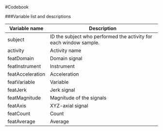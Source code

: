 #Codebook


###Variable list and descriptions


Variable name    | Description
-----------------|------------
subject          | ID the subject who performed the activity for each window sample.
activity         | Activity name
featDomain       | Domain signal
featInstrument   | Instrument
featAcceleration | Acceleration
featVariable     | Variable
featJerk         | Jerk signal
featMagnitude    | Magnitude of the signals
featAxis         | XYZ-axial signal
featCount        | Count
featAverage      | Average

